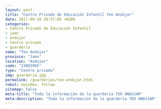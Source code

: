 ```yaml
---
layout: post
title: "Centro Privado de Educación Infantil Teo Andújar"
date: 2017-09-20 20:57:05 +0200
categories:
- Centro Privado de Educación Infantil
- jaen
- andujar
- Centro privado
- guarderia
name: "Teo Andújar"
province: "Jaén"
location: "Andujar"
code: "23003995"
type: "Centro privado"
img: guarderia.jpg
permalink: /guarderias/teo-andujar.html
robot: noindex, follow
sitemap: false
meta-title: "Toda la información de la guardería TEO ANDúJAR"
meta-description: "Toda la información de la guardería TEO ANDúJAR"
---
```

